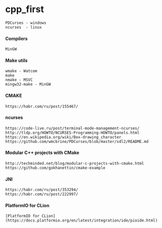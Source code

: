 # cpp_first

    PDCurses - windows
    ncurses  - linux
    
#### Compilers
    
    MinGW 
   
#### Make utils
    
    wmake - Watcom
    make
    nmake - MSVC
    mingw32-make - MinGW
    
#### CMAKE
    
    https://habr.com/ru/post/155467/
    
#### ncurses
    
    https://code-live.ru/post/terminal-mode-management-ncurses/
    http://tldp.org/HOWTO/NCURSES-Programming-HOWTO/panels.html
    https://en.wikipedia.org/wiki/Box-drawing_character
    https://github.com/wmcbrine/PDCurses/blob/master/sdl2/README.md
    
#### Modular C++ projects with CMake

    http://techminded.net/blog/modular-c-projects-with-cmake.html
    https://github.com/gokhanettin/cmake-example
    
#### JNI
    
    https://habr.com/ru/post/353294/
    https://habr.com/ru/post/222997/
        
#### PlatformIO for CLion

    [PlatformIO for CLion](https://docs.platformio.org/en/latest/integration/ide/pioide.html)